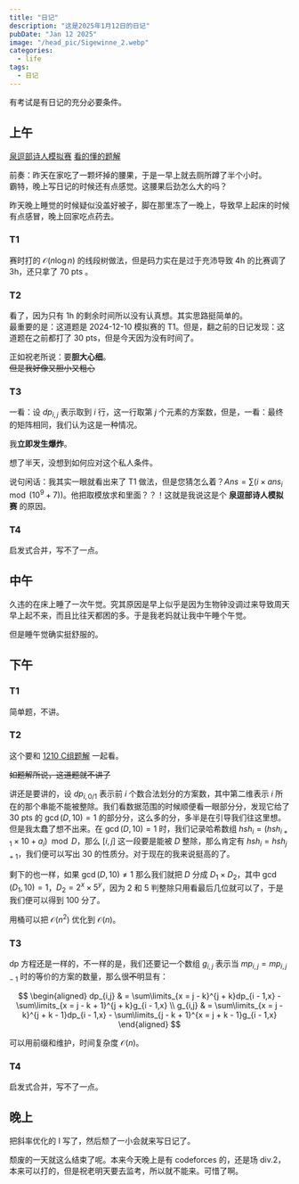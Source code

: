 ```yaml
---
title: "日记"
description: "这是2025年1月12日的日记"
pubDate: "Jan 12 2025"
image: "/head_pic/Sigewinne_2.webp"
categories:
  - life
tags:
  - 日记
---
```


有考试是有日记的充分必要条件。

## 上午

[泉逗部诗人模拟赛](https://local.cwoi.com.cn:8443/contest/C0687) [看的懂的题解](https://gitee.com/ybz2010/OI/raw/main/exam/2025-01-12/0112%20B%E7%BB%84%E9%A2%98%E8%A7%A3.pdf)

前奏：昨天在家吃了一颗坏掉的腰果，于是一早上就去厕所蹲了半个小时。\
霸特，晚上写日记的时候还有点感觉。这腰果后劲怎么大的吗？

昨天晚上睡觉的时候疑似没盖好被子，脚在那里冻了一晚上，导致早上起床的时候有点感冒，晚上回家吃点药去。

### T1

赛时打的 $\mathcal{O}(n \log n)$ 的线段树做法，但是码力实在是过于充沛导致 4h 的比赛调了 3h，还只拿了 $70$ pts 。

### T2

看了，因为只有 1h 的剩余时间所以没有认真想。其实思路挺简单的。\
最重要的是：这道题是 2024-12-10 模拟赛的 T1。但是，翻之前的日记发现：这道题在之前都打了 $30$ pts，但是今天因为没有时间了。

正如祝老所说：要**胆大心细**。\
~~但是我好像又胆小又粗心~~

### T3

一看：设 $dp_{i,j}$ 表示取到 $i$ 行，这一行取第 $j$ 个元素的方案数，但是，一看：最终的矩阵相同，我们认为这是一种情况。

我**立即发生爆炸**。

想了半天，没想到如何应对这个私人条件。

说句闲话：我其实一眼就看出来了 T1 做法，但是您猜怎么着？$Ans = \sum(i \times ans_{i} \mod (10^{9} + 7))$。他把取模放求和里面？？！这就是我说这是个 **泉逗部诗人模拟赛** 的原因。

### T4

启发式合并，写不了一点。

## 中午

久违的在床上睡了一次午觉。究其原因是早上似乎是因为生物钟没调过来导致周天早上起不来，而且比往天都困的多。于是我老妈就让我中午睡个午觉。

但是睡午觉确实挺舒服的。

## 下午

### T1

简单题，不讲。

### T2

这个要和 [1210 C组题解](https://gitee.com/ybz2010/OI/raw/main/exam/2024-12-10/1210%20C%E7%BB%84%E9%A2%98%E8%A7%A3.pdf) 一起看。

~~如题解所说，这道题就不讲了~~

讲还是要讲的，设 $dp_{i,0/1}$ 表示前 $i$ 个数合法划分的方案数，其中第二维表示 $i$ 所在的那个串能不能被整除。我们看数据范围的时候顺便看一眼部分分，发现它给了 $30$ pts 的 $\gcd(D,10) = 1$ 的部分分，这么多的分，多半是在引导我们往这里想。但是我太蠢了想不出来。在 $\gcd(D,10) = 1$ 时，我们记录哈希数组 $hsh_{i} = (hsh_{i + 1} \times 10 + a_{i}) \mod D$，那么 $[i,j]$ 这一段要是能被 $D$ 整除，那么肯定有 $hsh_{i} = hsh_{j + 1}$，我们便可以写出 $30$ 的性质分。对于现在的我来说挺高的了。

剩下的也一样，如果 $\gcd(D,10) \not = 1$ 那么我们就把 $D$ 分成 $D_{1} \times D_{2}$，其中 $\gcd(D_{1},10) = 1$，$D_{2} = 2^{x} \times 5^{y}$，因为 $2$ 和 $5$ 判整除只用看最后几位就可以了，于是我们便可以得到 $100$ 分了。

用桶可以把 $\mathcal{O}(n^{2})$ 优化到 $\mathcal{O}(n)$。

### T3

dp 方程还是一样的，不一样的是，我们还要记一个数组 $g_{i,j}$ 表示当 $mp_{i,j} = mp_{i,j - 1}$ 时的等价的方案的数量，那么很~~不~~明显有：

$$
\begin{aligned}
dp_{i,j} & = \sum\limits_{x = j - k}^{j + k}dp_{i - 1,x} - \sum\limits_{x = j - k + 1}^{j + k}g_{i - 1,x} \\
g_{i,j} & = \sum\limits_{x = j - k}^{j + k - 1}dp_{i - 1,x} - \sum\limits_{j - k + 1}^{x = j + k - 1}g_{i - 1,x}
\end{aligned}
$$

可以用前缀和维护，时间复杂度 $\mathcal{O}(n)$。

### T4

启发式合并，写不了一点。

## 晚上

把斜率优化的 I 写了，然后颓了一小会就来写日记了。

颓废的一天就这么结束了呢。本来今天晚上是有 codeforces 的，还是场 div.2，本来可以打的，但是祝老明天要去监考，所以就不能来。可惜了啊。